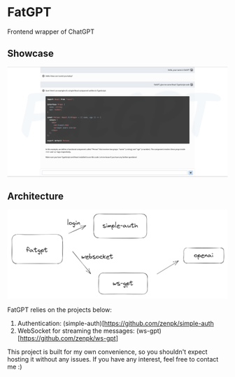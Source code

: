 # FatGPT 

Frontend wrapper of ChatGPT

## Showcase

![1](./img/1.png)

## Architecture

![2](./img/2.png)

FatGPT relies on the projects below:

1. Authentication: (simple-auth)[https://github.com/zenpk/simple-auth
2. WebSocket for streaming the messages: (ws-gpt)[https://github.com/zenpk/ws-gpt]

This project is built for my own convenience, so you shouldn't expect hosting it without any issues. If you have any
interest, feel free to contact me :)
